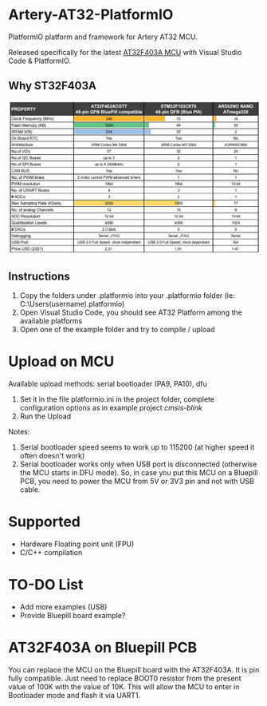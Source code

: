 # Artery-AT32-PlatformIO
 PlatformIO platform and framework for Artery AT32 MCU.

Released specifically for the latest [AT32F403A MCU](https://www.arterychip.com/en/product/AT32F403A.jsp) with Visual Studio Code & PlatformIO.

## Why ST32F403A
![MCU Comparison](Docs/MCU_Comparison.jpg "MCU Comparison")

## Instructions
1) Copy the folders under .platformio into your .platformio folder (ie: C:\Users\(username)\.platformio)
2) Open Visual Studio Code, you should see AT32 Platform among the available platforms
3) Open one of the example folder and try to compile / upload

# Upload on MCU
Available upload methods: serial bootloader (PA9, PA10), dfu
1) Set it in the file platformio.ini in the project folder, complete configuration options as in example project *cmsis-blink*
2) Run the Upload

Notes: 
1) Serial bootloader speed seems to work up to 115200 (at higher speed it often doesn't work)
2) Serial bootloader works only when USB port is disconnected (otherwise the MCU starts in DFU mode). So, in case you put this MCU on a Bluepill PCB, you need to power the MCU from 5V or 3V3 pin and not with USB cable.

# Supported
- Hardware Floating point unit (FPU)
- C/C++ compilation

# TO-DO List
- Add more examples (USB)
- Provide Bluepill board example?

# AT32F403A on Bluepill PCB
You can replace the MCU on the Bluepill board with the AT32F403A. It is pin fully compatible.
Just need to replace BOOT0 resistor from the present value of 100K with the value of 10K. This will allow the MCU to enter in Bootloader mode and flash it via UART1.